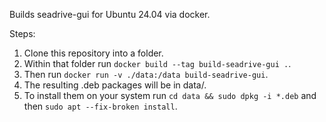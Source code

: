 Builds seadrive-gui for Ubuntu 24.04 via docker.

Steps:

1. Clone this repository into a folder.
2. Within that folder run `docker build --tag build-seadrive-gui .`.
3. Then run `docker run -v ./data:/data build-seadrive-gui`.
4. The resulting .deb packages will be in data/.
5. To install them on your system run `cd data && sudo dpkg -i *.deb` and then `sudo apt --fix-broken install`.
